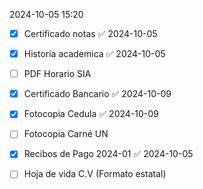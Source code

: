 2024-10-05 15:20

- [x] Certificado notas ✅ 2024-10-05
- [x] Historia academica ✅ 2024-10-05
- [ ] PDF Horario SIA
- [x] Certificado Bancario ✅ 2024-10-09
- [x] Fotocopia Cedula ✅ 2024-10-09
- [ ] Fotocopia Carné UN
- [x] Recibos de Pago 2024-01 ✅ 2024-10-05
- [ ] Hoja de vida C.V (Formato estatal)








